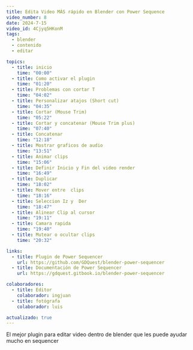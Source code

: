 ```yaml
---
title: Edita Video MÁS rápido en Blender con Power Sequence
video_number: 8
date: 2024-7-15
video_id: 4Cjyq5HKonM
tags:
  - blender
  - contenido
  - editar

topics:
  - title: inicio
    time: "00:00"
  - title: Como activar el plugin
    time: "01:20"
  - title: Problemas con cortar T
    time: "04:02"
  - title: Personalizar atajos (Short cut)
    time: "04:35"
  - title: Cortar (Mouse Trim)
    time: "05:22"
  - title: Cortar y concatenar (Mouse Trim plus)
    time: "07:40"
  - title: Concatenar
    time: "12:18"
  - title: Mostrar graficos de audio
    time: "13:51"
  - title: Animar clips
    time: "15:06"
  - title: Definir Inicio y Fin del video render
    time: "16:49"
  - title: Duplicar
    time: "18:02"
  - title: Mover entre  clips
    time: "18:16"
  - title: Seleccion Iz y  Der
    time: "18:47"
  - title: Alinear Clip al cursor
    time: "19:11"
  - title: Camara rapida
    time: "19:40"
  - title: Mutear o ocultar clips
    time: "20:32"

links:
  - title: Plugin de Power Sequencer
    url: https://github.com/GDQuest/blender-power-sequencer
  - title: Documentación de Power Sequencer
    url: https://gdquest.gitbook.io/blender-power-sequencer

colaboradores:
  - title: Editor
    colaborador: ingjuan
  - title: fotógrafa
    colaborador: luis

actualizado: true
---
```


El mejor plugin para editar video dentro de blender que les puede ayudar mucho en sequencer
